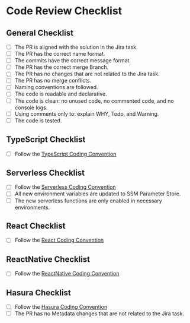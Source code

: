# Code Review Checklist

## General Checklist

- [ ] The PR is aligned with the solution in the Jira task.
- [ ] The PR has the correct name format.
- [ ] The commits have the correct message format.
- [ ] The PR has the correct merge Branch.
- [ ] The PR has no changes that are not related to the Jira task.
- [ ] The PR has no merge conflicts.
- [ ] Naming conventions are followed.
- [ ] The code is readable and declarative.
- [ ] The code is clean: no unused code, no commented code, and no console logs.
- [ ] Using comments only to: explain WHY, Todo, and Warning.
- [ ] The code is tested.

## TypeScript Checklist

- [ ] Follow the [TypeScript Coding Convention](../../Coding_Convention/resources/TypeScript_Convention.md)

## Serverless Checklist

- [ ] Follow the [Serverless Coding Convention](../../Coding_Convention/resources/Serverless_Convention.md)
- [ ] All new environment variables are updated to SSM Parameter Store.
- [ ] The new serverless functions are only enabled in necessary environments.

## React Checklist

- [ ] Follow the [React Coding Convention](../../Coding_Convention/resources/React_Convention.md)

## ReactNative Checklist

- [ ] Follow the [ReactNative Coding Convention](../../Coding_Convention/resources/ReactNative_Convention.md)

## Hasura Checklist

- [ ] Follow the [Hasura Coding Convention](../../Coding_Convention/resources/Hasura_Convention.md)
- [ ] The PR has no Metadata changes that are not related to the Jira task.
